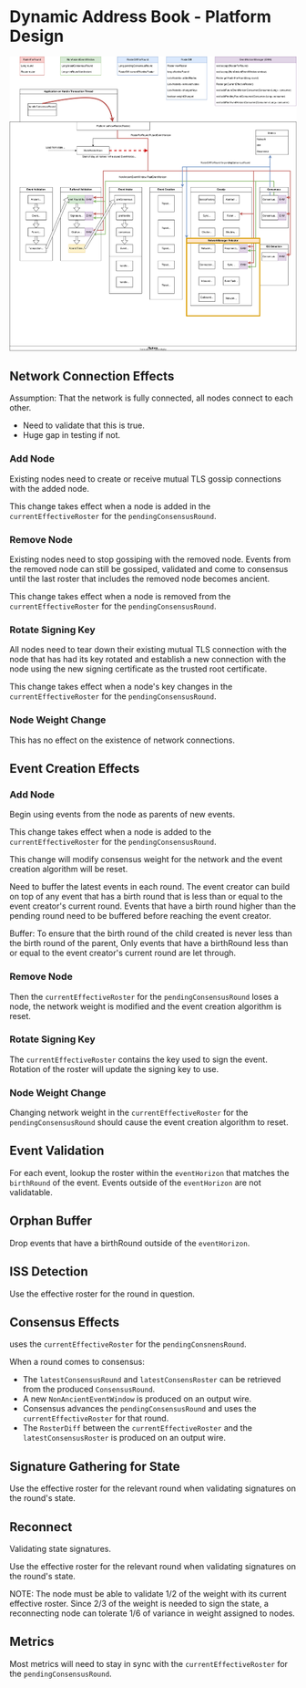# Dynamic Address Book - Platform Design

![Dynamic Address Book Platform Design](DynamicAddressBook-PlatformDesign.drawio.svg)

## Network Connection Effects

Assumption: That the network is fully connected, all nodes connect to each other.

* Need to validate that this is true.
* Huge gap in testing if not.

### Add Node

Existing nodes need to create or receive mutual TLS gossip connections with the added node.

This change takes effect when a node is added in the `currentEffectiveRoster` for the `pendingConsensusRound`.

### Remove Node

Existing nodes need to stop gossiping with the removed node. Events from the removed node can still be gossiped,
validated and come to consensus until the last roster that includes the removed node becomes ancient.

This change takes effect when a node is removed from the `currentEffectiveRoster` for the `pendingConsensusRound`.

### Rotate Signing Key

All nodes need to tear down their existing mutual TLS connection with the node that has had its key rotated and
establish a new connection with the node using the new signing certificate as the trusted root certificate.

This change takes effect when a node's key changes in the `currentEffectiveRoster` for the `pendingConsensusRound`.

### Node Weight Change

This has no effect on the existence of network connections.

## Event Creation Effects

### Add Node

Begin using events from the node as parents of new events.

This change takes effect when a node is added to the `currentEffectiveRoster` for the `pendingConsensusRound`.

This change will modify consensus weight for the network and the event creation algorithm will be reset.

Need to buffer the latest events in each round. The event creator can build on top of any event that has a
birth round that is less than or equal to the event creator's current round. Events that have a birth round higher
than the pending round need to be buffered before reaching the event creator.

Buffer: To ensure that the birth round of the child created is never less than the birth round of the parent,
Only events that have a birthRound less than or equal to the event creator's current round are let through.

### Remove Node

Then the `currentEffectiveRoster` for the `pendingConsensusRound` loses a node, the network weight is modified and
the event creation algorithm is reset.

### Rotate Signing Key

The `currentEffectiveRoster` contains the key used to sign the event. Rotation of the roster will update the signing
key to use.

### Node Weight Change

Changing network weight in the `currentEffectiveRoster` for the `pendingConsensusRound` should cause the event creation
algorithm to reset.

## Event Validation

For each event, lookup the roster within the `eventHorizon` that matches the `birthRound` of the event. Events
outside of the `eventHorizon` are not validatable.

## Orphan Buffer

Drop events that have a birthRound outside of the `eventHorizon`.

## ISS Detection

Use the effective roster for the round in question.

## Consensus Effects

uses the `currentEffectiveRoster` for the `pendingConsnensRound`.

When a round comes to consensus:

* The `latestConsensusRound` and `latestConsensRoster` can be retrieved from the produced `ConsensusRound`.
* A new `NonAncientEventWindow` is produced on an output wire.
* Consensus advances the `pendingConsensusRound` and uses the `currentEffectiveRoster` for that round.
* The `RosterDiff` between the `currentEffectiveRoster` and the `latestConsensusRoster` is produced on an output wire.

## Signature Gathering for State

Use the effective roster for the relevant round when validating signatures on the round's state.

## Reconnect

Validating state signatures.

Use the effective roster for the relevant round when validating signatures on the round's state.

NOTE: The node must be able to validate 1/2 of the weight with its current effective roster.  Since 2/3 of the 
weight is needed to sign the state, a reconnecting node can tolerate 1/6 of variance in weight assigned to nodes.

## Metrics

Most metrics will need to stay in sync with the `currentEffectiveRoster` for the `pendingConsensusRound`.
